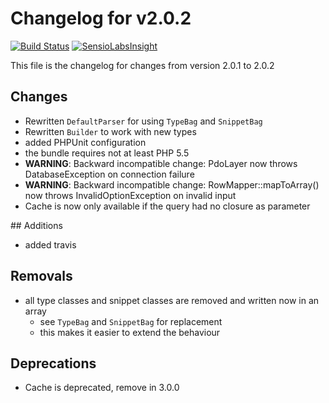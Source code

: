 # Changelog for v2.0.2
[![Build Status](https://travis-ci.org/chrisandchris/symfony-rowmapper.svg?branch=target%2F2.0.2)](https://travis-ci.org/chrisandchris/symfony-rowmapper)
[![SensioLabsInsight](https://insight.sensiolabs.com/projects/e9913cc8-1539-45ad-b897-1cab6f728c2e/big.png)](https://insight.sensiolabs.com/projects/e9913cc8-1539-45ad-b897-1cab6f728c2e)

This file is the changelog for changes from version 2.0.1 to 2.0.2

## Changes
* Rewritten `DefaultParser` for using `TypeBag` and `SnippetBag`
* Rewritten `Builder` to work with new types
* added PHPUnit configuration
* the bundle requires not at least PHP 5.5
* **WARNING**: Backward incompatible change: PdoLayer now throws DatabaseException on connection failure 
* **WARNING**: Backward incompatible change: RowMapper::mapToArray() now throws InvalidOptionException on invalid input
* Cache is now only available if the query had no closure as parameter

## Additions
* added travis

## Removals
* all type classes and snippet classes are removed and written now in an array
    * see `TypeBag` and `SnippetBag` for replacement
    * this makes it easier to extend the behaviour
    
## Deprecations
* Cache is deprecated, remove in 3.0.0
